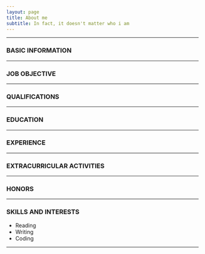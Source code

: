 ```yaml
---
layout: page
title: About me
subtitle: In fact, it doesn't matter who i am
---
```


---

### BASIC INFORMATION


---

### JOB OBJECTIVE


---

### QUALIFICATIONS


---

### EDUCATION


---

### EXPERIENCE


---

### EXTRACURRICULAR ACTIVITIES


---

### HONORS


---

### SKILLS AND INTERESTS
- Reading
- Writing
- Coding

---
